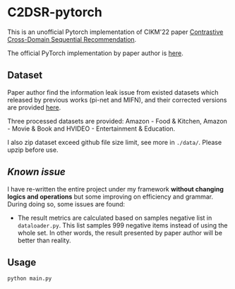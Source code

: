 # C2DSR-pytorch

This is an unofficial Pytorch implementation of CIKM'22 paper [Contrastive Cross-Domain Sequential Recommendation](https://dl.acm.org/doi/abs/10.1145/3511808.3557262).

The official PyTorch implementation by paper author is [here](https://github.com/cjx96/C2DSR).


## Dataset

Paper author find the information leak issue from existed datasets which released by previous works  (pi-net and MIFN), and their corrected versions are provided [here](https://drive.google.com/drive/folders/1xpnp6tH56xz8PF_xuTi9exEptmcvlAVU?usp=sharing).

Three processed datasets are provided: Amazon - Food & Kitchen, Amazon - Movie & Book and HVIDEO - Entertainment & Education.

I also zip dataset exceed github file size limit, see more in `./data/`. Please upzip before use.


## ***Known issue***

I have re-written the entire project under my framework **without changing logics and operations** but some improving on efficiency and grammar.
During doing so, some issues are found:

- The result metrics are calculated based on samples negative list in `dataloader.py`. This list samples 999 negative items instead of using the whole set.
In other words, the result presented by paper author will be better than reality.

## Usage

```shell
python main.py 
```
